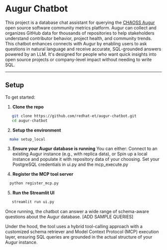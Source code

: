 # Augur Chatbot

This project is a database chat assistant for querying the [CHAOSS Augur](https://github.com/chaoss/augur) open source software community metrics platform. Augur can collect and organizes GitHub data for thousands of repositories to help stakeholders understand contributor behavior, project health, and community trends.
This chatbot enhances connects with Augur by enabling users to ask questions in natural language and receive accurate, SQL-grounded answers powered by an LLM. It's designed for people who want quick insights into open source projects or company-level impact without needing to write SQL.

---

## Setup
To get started:
1. **Clone the repo**
```bash
   git clone https://github.com/redhat-et/augur-chatbot.git
   cd augur-chatbot
```
2. **Setup the environment**
```bash
  make setup_local
```
3. **Ensure your Augur database is running**
You can either:
Connect to an existing Augur instance (e.g., with replica data), or
Spin up a local instance and populate it with repository data of your choosing.
Set your PostgreSQL credentials in ui.py and the mcp_execute.py

4. **Register the MCP tool server**
```bash
  python register_mcp.py
```
5. **Run the Streamlit UI**
```bash
   streamlit run ui.py
```
Once running, the chatbot can answer a wide range of schema-aware questions about the Augur database. [ADD SAMPLE QUERIES]

Under the hood, the tool uses a hybrid tool-calling approach with a customized schema retriever and Model Context Protocol (MCP) execution layer, ensuring SQL queries are grounded in the actual structure of your Augur instance.
   
